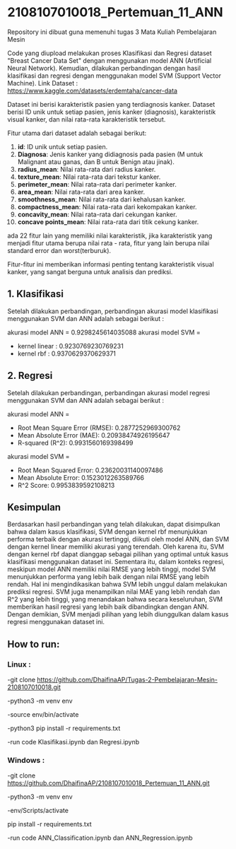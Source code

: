 # 2108107010018_Pertemuan_11_ANN
Repository ini dibuat guna memenuhi tugas 3 Mata Kuliah Pembelajaran Mesin

Code yang diupload melakukan proses Klasifikasi dan Regresi dataset "Breast Cancer Data Set" dengan menggunakan model ANN (Artificial Neural Network). Kemudian, dilakukan perbandingan dengan hasil klasifikasi dan regresi dengan menggunakan model SVM (Support Vector Machine).
Link Dataset : https://www.kaggle.com/datasets/erdemtaha/cancer-data

Dataset ini berisi karakteristik pasien yang terdiagnosis kanker. Dataset berisi ID unik untuk setiap pasien, jenis kanker (diagnosis), karakteristik visual kanker, dan nilai rata-rata karakteristik tersebut.

Fitur utama dari dataset adalah sebagai berikut:
1. **id**: ID unik untuk setiap pasien.
2. **Diagnosa**: Jenis kanker yang didiagnosis pada pasien (M untuk Malignant atau ganas, dan B untuk Benign atau jinak).
3. **radius_mean**: Nilai rata-rata dari radius kanker.
4. **texture_mean**: Nilai rata-rata dari tekstur kanker.
5. **perimeter_mean**: Nilai rata-rata dari perimeter kanker.
6. **area_mean**: Nilai rata-rata dari area kanker.
7. **smoothness_mean**: Nilai rata-rata dari kehalusan kanker.
8. **compactness_mean**: Nilai rata-rata dari kekompakan kanker.
9. **concavity_mean**: Nilai rata-rata dari cekungan kanker.
10. **concave points_mean**: Nilai rata-rata dari titik cekung kanker.

ada 22 fitur lain yang memiliki nilai karakteristik, jika karakteristik yang menjadi fitur utama berupa nilai rata - rata, fitur yang lain berupa nilai standard error dan worst(terburuk).

Fitur-fitur ini memberikan informasi penting tentang karakteristik visual kanker, yang sangat berguna untuk analisis dan prediksi.

## 1. Klasifikasi

Setelah dilakukan perbandingan, perbandingan akurasi model klasifikasi menggunakan SVM dan ANN adalah sebagai berikut :

akurasi model ANN = 0.9298245614035088
akurasi model SVM = 
  - kernel linear : 0.9230769230769231
  - kernel rbf    : 0.9370629370629371

## 2. Regresi

Setelah dilakukan perbandingan, perbandingan akurasi model regresi menggunakan SVM dan ANN adalah sebagai berikut :

akurasi model ANN = 
  - Root Mean Square Error (RMSE): 0.2877252969300762
  - Mean Absolute Error (MAE): 0.20938474926195647
  - R-squared (R^2): 0.9931560169398499

akurasi model SVM =
  - Root Mean Squared Error: 0.23620031140097486
  - Mean Absolute Error: 0.1523012263589766
  - R^2 Score: 0.9953839592108213

## Kesimpulan 

Berdasarkan hasil perbandingan yang telah dilakukan, dapat disimpulkan bahwa dalam kasus klasifikasi, SVM dengan kernel rbf menunjukkan performa terbaik dengan akurasi tertinggi, diikuti oleh model ANN, dan SVM dengan kernel linear memiliki akurasi yang terendah. Oleh karena itu, SVM dengan kernel rbf dapat dianggap sebagai pilihan yang optimal untuk kasus klasifikasi menggunakan dataset ini. Sementara itu, dalam konteks regresi, meskipun model ANN memiliki nilai RMSE yang lebih tinggi, model SVM menunjukkan performa yang lebih baik dengan nilai RMSE yang lebih rendah. Hal ini mengindikasikan bahwa SVM lebih unggul dalam melakukan prediksi regresi. SVM juga menampilkan nilai MAE yang lebih rendah dan R^2 yang lebih tinggi, yang menandakan bahwa secara keseluruhan, SVM memberikan hasil regresi yang lebih baik dibandingkan dengan ANN. Dengan demikian, SVM menjadi pilihan yang lebih diunggulkan dalam kasus regresi menggunakan dataset ini.

## How to run: 

### Linux :

-git clone https://github.com/DhaifinaAP/Tugas-2-Pembelajaran-Mesin-2108107010018.git

-python3 -m venv env

-source env/bin/activate

-python3 pip install -r requirements.txt

-run code Klasifikasi.ipynb dan Regresi.ipynb 

### Windows :

-git clone https://github.com/DhaifinaAP/2108107010018_Pertemuan_11_ANN.git

-python3 -m venv env

-env/Scripts/activate

pip install -r requirements.txt

-run code ANN_Classification.ipynb dan ANN_Regression.ipynb 


